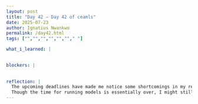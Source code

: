 ```yaml
---
layout: post
title: "Day 42 – Day 42 of ceamls"
date: 2025-07-23
author: Ignatius Nwankwo
permalink: /day42.html
tags: ["","","","","",""," "]

what_i_learned: |  
  

blockers: |
  
  
reflection: |
  The upcoming deadlines have made me notice some shortcomings in my research, the most recent being that I was not able to train b4 using its own optuna hyperparameters as well as the new dataset solely. Some of my older notebooks that produced great results did lack essential features that my newer notebooks have that could've led to a better presentation of information, such as a display of class and validation accuracy and model checkpoints, which probably made it more difficult for my teammates to include in the research paper. I also noticed that I forgot to save at times, leading to some of the notebook outputs being incomplete upon re-opening them, as well as the titles being inaccurate. I also notice that I need to communicate better with my labmates to get feedback and assistance and to share my ideas and experiences.
  Though the time for running models is essentially over, I might still run b4 with its own hyperparameters as well as use solely the new dataset for b5 and densenet121 just for additional information. Overall, I feel like this program as a whole has been very benefical towards my personal and professional development. I've seen massive improvements in my organizational, reading and writing, time management, critical thinking, and communication skills, as well as overall expertise and confidence in research. Though our time together is slowly coming to a close, I am incredibly grateful for this opportunity and I look forward to adding it to my linkedIn and resume.
---
```

  
